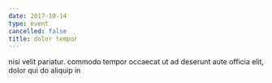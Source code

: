 ```yaml
---
date: 2017-10-14
type: event
cancelled: false
title: dolor tempor
---
```

nisi velit pariatur. commodo tempor occaecat ut ad deserunt aute officia elit, dolor qui do aliquip in